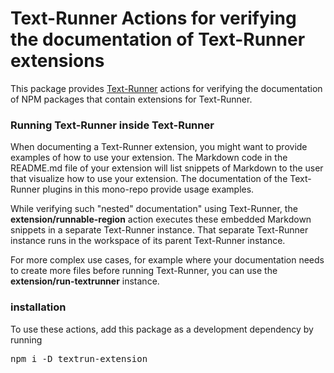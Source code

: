 # Text-Runner Actions for verifying the documentation of Text-Runner extensions

This package provides [Text-Runner](https://github.com/kevgo/text-runner)
actions for verifying the documentation of NPM packages that contain extensions
for Text-Runner.

### Running Text-Runner inside Text-Runner

When documenting a Text-Runner extension, you might want to provide examples of
how to use your extension. The Markdown code in the README.md file of your
extension will list snippets of Markdown to the user that visualize how to use
your extension. The documentation of the Text-Runner plugins in this mono-repo
provide usage examples.

While verifying such "nested" documentation" using Text-Runner, the
<b type="action/name-full">extension/runnable-region</b> action executes these
embedded Markdown snippets in a separate Text-Runner instance. That separate
Text-Runner instance runs in the workspace of its parent Text-Runner instance.

For more complex use cases, for example where your documentation needs to create
more files before running Text-Runner, you can use the
<b type="action/name-full">extension/run-textrunner</b> instance.

### installation

To use these actions, add this package as a development dependency by running

<pre type="npm/install">
npm i -D textrun-extension
</pre>
